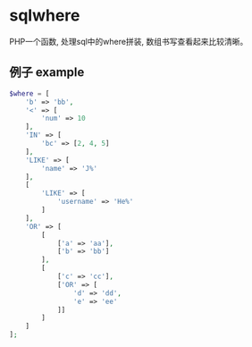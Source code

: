 # sqlwhere
PHP一个函数, 处理sql中的where拼装, 数组书写查看起来比较清晰。

## 例子 example
```php
$where = [
	'b' => 'bb',
	'<' => [
		'num' => 10
	],
	'IN' => [
		'bc' => [2, 4, 5]
	],
	'LIKE' => [
		'name' => 'J%'
	],
	[
		'LIKE' => [
			'username' => 'He%'
		]
	],
	'OR' => [
		[
			['a' => 'aa'],
			['b' => 'bb']
		],
		[
			['c' => 'cc'],
			['OR' => [
				'd' => 'dd',
				'e' => 'ee'
			]]
		]
	]
];
```

